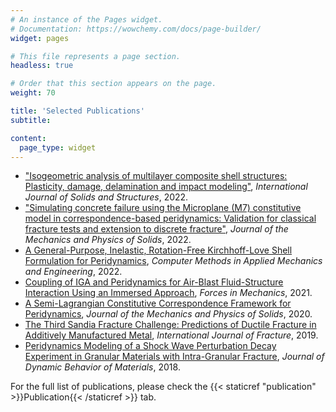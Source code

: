 ```yaml
---
# An instance of the Pages widget.
# Documentation: https://wowchemy.com/docs/page-builder/
widget: pages

# This file represents a page section.
headless: true

# Order that this section appears on the page.
weight: 70

title: 'Selected Publications'
subtitle:

content:
  page_type: widget
---
```


-  <a href="https://www.sciencedirect.com/science/article/abs/pii/S0020768322002736">"Isogeometric analysis of multilayer composite shell structures: Plasticity, damage, delamination and impact modeling"</a>, <i>International Journal of Solids and Structures</i>, 2022.
-  <a href="https://www.sciencedirect.com/science/article/abs/pii/S0022509622001442">"Simulating concrete failure using the Microplane (M7) constitutive model in correspondence-based peridynamics: Validation for classical fracture tests and extension to discrete fracture"</a>, <i>Journal of the Mechanics and Physics of Solids</i>, 2022.
-  <a href="https://www.sciencedirect.com/science/article/pii/S0045782521006678">A General-Purpose, Inelastic, Rotation-Free Kirchhoff-Love Shell Formulation for Peridynamics</a>, <i>Computer Methods in Applied Mechanics and Engineering</i>, 2022.
-  <a href="https://www.sciencedirect.com/science/article/pii/S2666359721000366">Coupling of IGA and Peridynamics for Air-Blast Fluid-Structure Interaction Using an Immersed Approach</a>, <i>Forces in Mechanics</i>, 2021. 
-  <a href="https://www.sciencedirect.com/science/article/pii/S0022509619309512">A Semi-Lagrangian Constitutive Correspondence Framework for Peridynamics</a>, <i>Journal of the Mechanics and Physics of Solids</i>, 2020. 
-  <a href="https://link.springer.com/article/10.1007/s10704-019-00361-1">The Third Sandia Fracture Challenge: Predictions of Ductile Fracture in Additively Manufactured Metal</a>, <i>International Journal of Fracture</i>, 2019. 
-  <a href="https://link.springer.com/article/10.1007/s40870-018-0174-2">Peridynamics Modeling of a Shock Wave Perturbation Decay Experiment in Granular Materials with Intra-Granular Fracture</a>, <i>Journal of Dynamic Behavior of Materials</i>, 2018. 


For the full list of publications, please check the {{< staticref "publication" >}}Publication{{< /staticref >}} tab.

